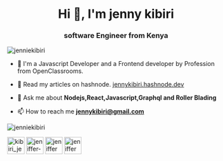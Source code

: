<h1 align="center">Hi 👋, I'm jenny kibiri</h1>
<h3 align="center"> software Engineer from Kenya</h3>

<p align="left"> <img src="https://komarev.com/ghpvc/?username=jenniekibiri" alt="jenniekibiri" /> </p>

- 🔭 I'm a Javascript Developer and a Frontend developer by Profession from OpenClassrooms.

- 📝 Read my articles on hashnode.
[jennykibiri.hashnode.dev](https://jennykibiri.hashnode.dev/)

- 💬 Ask me about **Nodejs,React,Javascript,Graphql and Roller Blading**

- 📫 How to reach me **jennykibiri@gmail.com**

<p align=""> <img src="https://github-readme-stats.vercel.app/api?username=jenniekibiri&show_icons=true&theme=tokyonight" alt="jenniekibiri" /> </p>
<p align="">
<a href="https://twitter.com/kibiri_jenny" target="blank"><img align="center" src="https://img.icons8.com/color/32/000000/twitter.png" alt="kibiri_jenny" height="40" width="40" /></a>
<a href="https://linkedin.com/in/jeniffer-kibiri-025ab8146" target="blank"><img align="center" src="https://img.icons8.com/fluency/50/000000/linkedin.png" alt="jeniffer-kibiri-025ab8146" height="40" width="40" /></a>
<a href="https://fb.com/jeniffer kibiri" target="blank"><img align="center" src="https://img.icons8.com/fluency/50/000000/facebook.png" alt="jeniffer kibiri" height="40" width="40"  color=/></a>
  <a href="https://www.hackerrank.com/JennyKibiri" target="blank"> <img align="center" src="https://cdn.jsdelivr.net/npm/simple-icons@3.0.1/icons/hackerrank.svg" alt="jeniffer kibiri" height="40" width="40" /></a>
</p>
</p>

